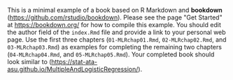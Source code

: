 This is a minimal example of a book based on R Markdown and **bookdown** (https://github.com/rstudio/bookdown). Please see the page "Get Started" at https://bookdown.org/ for how to compile this example.  You should edit the author field of the `index.Rmd` file and provide a link to your personal web page. Use the first three chapters (`01-MLRchap01.Rmd`, `02-MLRchap02.Rmd`, and `03-MLRchap03.Rmd`) as examples for completing the remaining two chapters (`04-MLRchap04.Rmd`, and `05-MLRchap05.Rmd`). Your completed book should look similar to (https://stat-ata-asu.github.io/MultipleAndLogisticRegression/).
